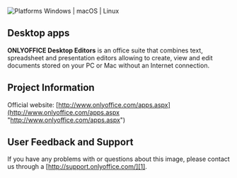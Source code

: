 ![Platforms Windows | macOS | Linux](https://img.shields.io/badge/Platforms-Window%20%7C%20macOS%20%7C%20Linux-lightgrey.svg?style=flat)

## Desktop apps
**ONLYOFFICE Desktop Editors** is an office suite that combines text, spreadsheet and presentation editors allowing to create, view and edit documents stored on your PC or Mac without an Internet connection.

## Project Information

Official website: [http://www.onlyoffice.com/apps.aspx](http://www.onlyoffice.com/apps.aspx "http://www.onlyoffice.com/apps.aspx")

## User Feedback and Support

If you have any problems with or questions about this image, please contact us through a [http://support.onlyoffice.com/][1].

  [1]: http://support.onlyoffice.com/
